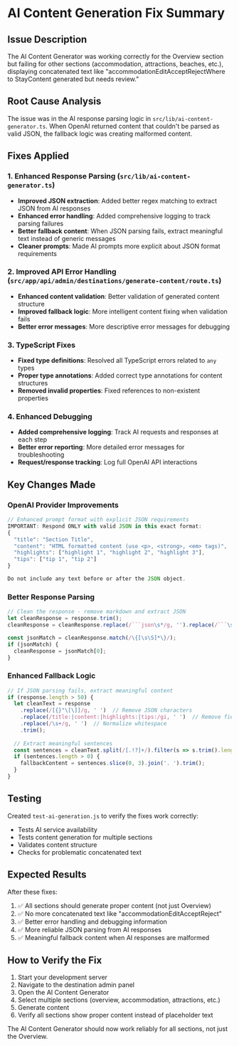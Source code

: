 # AI Content Generation Fix Summary

## Issue Description
The AI Content Generator was working correctly for the Overview section but failing for other sections (accommodation, attractions, beaches, etc.), displaying concatenated text like "accommodationEditAcceptRejectWhere to StayContent generated but needs review."

## Root Cause Analysis
The issue was in the AI response parsing logic in `src/lib/ai-content-generator.ts`. When OpenAI returned content that couldn't be parsed as valid JSON, the fallback logic was creating malformed content.

## Fixes Applied

### 1. Enhanced Response Parsing (`src/lib/ai-content-generator.ts`)
- **Improved JSON extraction**: Added better regex matching to extract JSON from AI responses
- **Enhanced error handling**: Added comprehensive logging to track parsing failures
- **Better fallback content**: When JSON parsing fails, extract meaningful text instead of generic messages
- **Cleaner prompts**: Made AI prompts more explicit about JSON format requirements

### 2. Improved API Error Handling (`src/app/api/admin/destinations/generate-content/route.ts`)
- **Enhanced content validation**: Better validation of generated content structure
- **Improved fallback logic**: More intelligent content fixing when validation fails
- **Better error messages**: More descriptive error messages for debugging

### 3. TypeScript Fixes
- **Fixed type definitions**: Resolved all TypeScript errors related to `any` types
- **Proper type annotations**: Added correct type annotations for content structures
- **Removed invalid properties**: Fixed references to non-existent properties

### 4. Enhanced Debugging
- **Added comprehensive logging**: Track AI requests and responses at each step
- **Better error reporting**: More detailed error messages for troubleshooting
- **Request/response tracking**: Log full OpenAI API interactions

## Key Changes Made

### OpenAI Provider Improvements
```typescript
// Enhanced prompt format with explicit JSON requirements
IMPORTANT: Respond ONLY with valid JSON in this exact format:
{
  "title": "Section Title",
  "content": "HTML formatted content (use <p>, <strong>, <em> tags)",
  "highlights": ["highlight 1", "highlight 2", "highlight 3"],
  "tips": ["tip 1", "tip 2"]
}

Do not include any text before or after the JSON object.
```

### Better Response Parsing
```typescript
// Clean the response - remove markdown and extract JSON
let cleanResponse = response.trim();
cleanResponse = cleanResponse.replace(/```json\s*/g, '').replace(/```\s*/g, '');

const jsonMatch = cleanResponse.match(/\{[\s\S]*\}/);
if (jsonMatch) {
  cleanResponse = jsonMatch[0];
}
```

### Enhanced Fallback Logic
```typescript
// If JSON parsing fails, extract meaningful content
if (response.length > 50) {
  let cleanText = response
    .replace(/[{}"\[\]]/g, ' ')  // Remove JSON characters
    .replace(/title:|content:|highlights:|tips:/gi, ' ')  // Remove field names
    .replace(/\s+/g, ' ')  // Normalize whitespace
    .trim();
  
  // Extract meaningful sentences
  const sentences = cleanText.split(/[.!?]+/).filter(s => s.trim().length > 10);
  if (sentences.length > 0) {
    fallbackContent = sentences.slice(0, 3).join('. ').trim();
  }
}
```

## Testing
Created `test-ai-generation.js` to verify the fixes work correctly:
- Tests AI service availability
- Tests content generation for multiple sections
- Validates content structure
- Checks for problematic concatenated text

## Expected Results
After these fixes:
1. ✅ All sections should generate proper content (not just Overview)
2. ✅ No more concatenated text like "accommodationEditAcceptReject"
3. ✅ Better error handling and debugging information
4. ✅ More reliable JSON parsing from AI responses
5. ✅ Meaningful fallback content when AI responses are malformed

## How to Verify the Fix
1. Start your development server
2. Navigate to the destination admin panel
3. Open the AI Content Generator
4. Select multiple sections (overview, accommodation, attractions, etc.)
5. Generate content
6. Verify all sections show proper content instead of placeholder text

The AI Content Generator should now work reliably for all sections, not just the Overview.